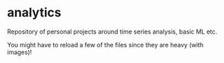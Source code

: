 # analytics
Repository of personal projects around time series analysis, basic ML etc.

You might have to reload a few of the files since they are heavy (with images)!
